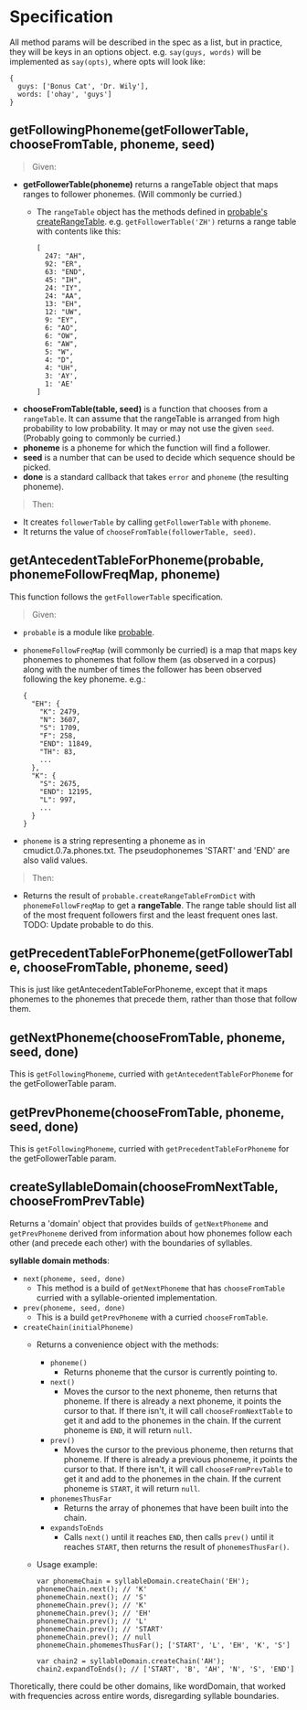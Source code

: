 Specification
=============

All method params will be described in the spec as a list, but in practice, they will be keys in an options object. e.g. `say(guys, words)` will be implemented as `say(opts)`, where opts will look like:

    {
      guys: ['Bonus Cat', 'Dr. Wily'],
      words: ['ohay', 'guys']
    }

getFollowingPhoneme(getFollowerTable, chooseFromTable, phoneme, seed)
--------

  > Given:

  - **getFollowerTable(phoneme)** returns a rangeTable object that maps ranges to follower phonemes. (Will commonly be curried.)
    - The `rangeTable` object has the methods defined in [probable's createRangeTable](https://github.com/jimkang/probable/blob/master/probable.js#L19).
  e.g. `getFollowerTable('ZH')` returns a range table with contents like this:

          [
            247: "AH",
            92: "ER",
            63: "END",
            45: "IH",
            24: "IY",
            24: "AA",
            13: "EH",
            12: "UW",
            9: "EY",
            6: "AO",
            6: "OW",
            6: "AW",
            5: "W",
            4: "D",
            4: "UH",
            3: 'AY',
            1: 'AE'
          ]
  - **chooseFromTable(table, seed)** is a function that chooses from a `rangeTable`. It can assume that the rangeTable is arranged from high probability to low probability. It may or may not use the given `seed`. (Probably going to commonly be curried.)
  - **phoneme** is a phoneme for which the function will find a follower.
  - **seed** is a number that can be used to decide which sequence should be picked.
  - **done** is a standard callback that takes `error` and `phoneme` (the resulting phoneme).

> Then:

  - It creates `followerTable` by calling `getFollowerTable` with `phoneme`.
  - It returns the value of `chooseFromTable(followerTable, seed)`.

getAntecedentTableForPhoneme(probable, phonemeFollowFreqMap, phoneme)
-----
This function follows the `getFollowerTable` specification.

  > Given:

- `probable` is a module like [probable](https://github.com/jimkang/probable).
- `phonemeFollowFreqMap` (will commonly be curried) is a map that maps key phonemes to phonemes that follow them (as observed in a corpus) along with the number of times the follower has been observed following the key phoneme. e.g.:

      {
        "EH": {
          "K": 2479,
          "N": 3607,
          "S": 1709,
          "F": 258,
          "END": 11849,
          "TH": 83,
          ...
        },
        "K": {
          "S": 2675,
          "END": 12195,
          "L": 997,
          ...
        }
      }

- `phoneme` is a string representing a phoneme as in cmudict.0.7a.phones.txt. The pseudophonemes 'START' and 'END' are also valid values.

> Then:

- Returns the result of `probable.createRangeTableFromDict` with `phonemeFollowFreqMap` to get a **rangeTable**. The range table should list all of the most frequent followers first and the least frequent ones last. TODO: Update probable to do this.

getPrecedentTableForPhoneme(getFollowerTable, chooseFromTable, phoneme, seed)
-----------------------------------------------------------------------------------

This is just like getAntecedentTableForPhoneme, except that it maps phonemes to the phonemes that precede them, rather than those that follow them.

getNextPhoneme(chooseFromTable, phoneme, seed, done)
----------------------------------------------------

This is `getFollowingPhoneme`, curried with `getAntecedentTableForPhoneme` for the getFollowerTable param.

getPrevPhoneme(chooseFromTable, phoneme, seed, done)
----------------------------------------------------

This is `getFollowingPhoneme`, curried with `getPrecedentTableForPhoneme` for the getFollowerTable param.

createSyllableDomain(chooseFromNextTable, chooseFromPrevTable)
--------

Returns a 'domain' object that provides builds of `getNextPhoneme` and `getPrevPhoneme` derived from information about how phonemes follow each other (and precede each other) with the boundaries of syllables.

**syllable domain methods**:
- `next(phoneme, seed, done)`
  - This method is a build of `getNextPhoneme` that has `chooseFromTable` curried with a syllable-oriented implementation.
- `prev(phoneme, seed, done)`
    - This is a build `getPrevPhoneme` with a curried `chooseFromTable`.
- `createChain(initialPhoneme)`
    - Returns a convenience object with the methods:
      - `phoneme()`
        - Returns phoneme that the cursor is currently pointing to.
      - `next()`
        - Moves the cursor to the next phoneme, then returns that phoneme. If there is already a next phoneme, it points the cursor to that. If there isn't, it will call `chooseFromNextTable` to get it and add to the phonemes in the chain. If the current phoneme is `END`, it will return `null`.
      - `prev()`
        - Moves the cursor to the previous phoneme, then returns that phoneme. If there is already a previous phoneme, it points the cursor to that. If there isn't, it will call `chooseFromPrevTable` to get it and add to the phonemes in the chain. If the current phoneme is `START`, it will return `null`.
      - `phonemesThusFar`
        - Returns the array of phonemes that have been built into the chain.
      - `expandsToEnds`
        - Calls `next()` until it reaches `END`, then calls `prev()` until it reaches `START`, then returns the result of `phonemesThusFar()`.
    - Usage example:

          var phonemeChain = syllableDomain.createChain('EH');
          phonemeChain.next(); // 'K'
          phonemeChain.next(); // 'S'
          phonemeChain.prev(); // 'K'
          phonemeChain.prev(); // 'EH'
          phonemeChain.prev(); // 'L'
          phonemeChain.prev(); // 'START'
          phonemeChain.prev(); // null
          phonemeChain.phomemesThusFar(); ['START', 'L', 'EH', 'K', 'S']

          var chain2 = syllableDomain.createChain('AH');
          chain2.expandToEnds(); // ['START', 'B', 'AH', 'N', 'S', 'END']

Thoretically, there could be other domains, like wordDomain, that worked with frequencies across entire words, disregarding syllable boundaries.
